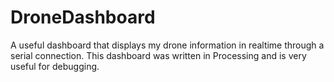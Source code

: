 # DroneDashboard
A useful dashboard that displays my drone information in realtime through a serial connection.  This dashboard was written in Processing and is very useful for debugging.
